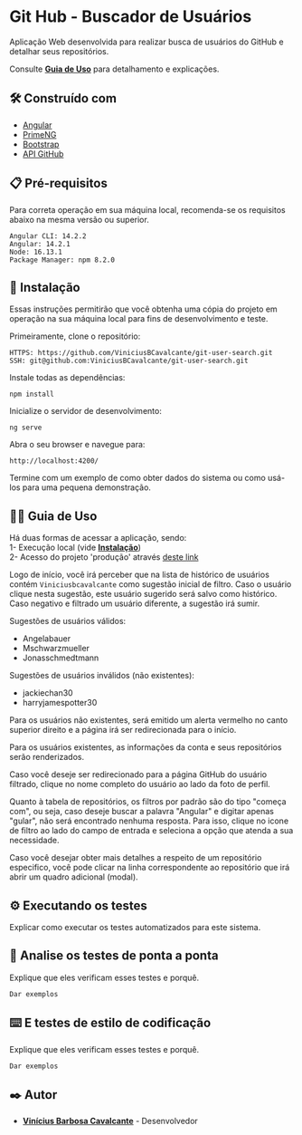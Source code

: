 # Git Hub - Buscador de Usuários

Aplicação Web desenvolvida para realizar busca de usuários do GitHub e detalhar seus repositórios.

Consulte **[Guia de Uso](#-guia-de-uso)** para detalhamento e explicações.

## 🛠️ Construído com

- [Angular](https://angular.io/docs)
- [PrimeNG](https://www.primefaces.org/primeng/setup)
- [Bootstrap](https://getbootstrap.com/docs/5.2/getting-started/introduction/)
- [API GitHub](https://docs.github.com/en/rest)

## 📋 Pré-requisitos

Para correta operação em sua máquina local, recomenda-se os requisitos abaixo na mesma versão ou superior.

```
Angular CLI: 14.2.2
Angular: 14.2.1
Node: 16.13.1
Package Manager: npm 8.2.0
```

## 🔧 Instalação

Essas instruções permitirão que você obtenha uma cópia do projeto em operação na sua máquina local para fins de desenvolvimento e teste.

Primeiramente, clone o repositório:

```
HTTPS: https://github.com/ViniciusBCavalcante/git-user-search.git
SSH: git@github.com:ViniciusBCavalcante/git-user-search.git
```

Instale todas as dependências:

```
npm install
```

Inicialize o servidor de desenvolvimento:

```
ng serve
```

Abra o seu browser e navegue para:

```
http://localhost:4200/
```

Termine com um exemplo de como obter dados do sistema ou como usá-los para uma pequena demonstração.

## 👨‍🏫 Guia de Uso

Há duas formas de acessar a aplicação, sendo:
</br>
1- Execução local (vide **[Instalação](#-instalação)**)
</br>
2- Acesso do projeto 'produção' através [deste link]()

Logo de início, você irá perceber que na lista de histórico de usuários contém `Viniciusbcavalcante` como sugestão inicial de filtro.
Caso o usuário clique nesta sugestão, este usuário sugerido será salvo como histórico. Caso negativo e filtrado um usuário diferente, a sugestão irá sumir.

Sugestões de usuários válidos:

- Angelabauer
- Mschwarzmueller
- Jonasschmedtmann

Sugestões de usuários inválidos (não existentes):

- jackiechan30
- harryjamespotter30

Para os usuários não existentes, será emitido um alerta vermelho no canto superior direito e a página irá ser redirecionada para o início.

Para os usuários existentes, as informações da conta e seus repositórios serão renderizados.

Caso você deseje ser redirecionado para a página GitHub do usuário filtrado, clique no nome completo do usuário ao lado da foto de perfil.

Quanto à tabela de repositórios, os filtros por padrão são do tipo "começa com", ou seja, caso deseje buscar a palavra "Angular" e digitar apenas "gular", não será encontrado nenhuma resposta. Para isso, clique no icone de filtro ao lado do campo de entrada e seleciona a opção que atenda a sua necessidade.

Caso você desejar obter mais detalhes a respeito de um repositório especifico, você pode clicar na linha correspondente ao repositório que irá abrir um quadro adicional (modal).

## ⚙️ Executando os testes

Explicar como executar os testes automatizados para este sistema.

## 🔩 Analise os testes de ponta a ponta

Explique que eles verificam esses testes e porquê.

```
Dar exemplos
```

## ⌨️ E testes de estilo de codificação

Explique que eles verificam esses testes e porquê.

```
Dar exemplos
```

## ✒️ Autor

- [**Vinícius Barbosa Cavalcante**](https://github.com/ViniciusBCavalcante) - Desenvolvedor
